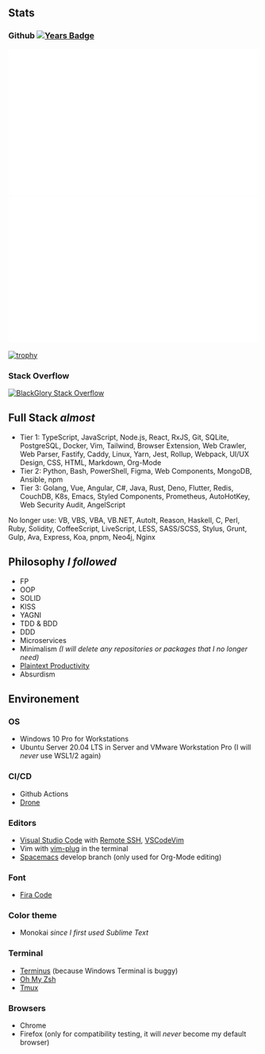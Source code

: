 ## Stats

### Github [![Years Badge](https://badges.pufler.dev/years/BlackGlory)](https://badges.pufler.dev)
![](https://github.com/BlackGlory/github-stats/raw/master/generated/overview.svg)
![](https://github.com/BlackGlory/github-stats/raw/master/generated/languages.svg)

[![trophy](https://github-profile-trophy.vercel.app/?username=BlackGlory)](https://github.com/ryo-ma/github-profile-trophy)

### Stack Overflow
[![BlackGlory Stack Overflow](https://github-readme-stackoverflow.vercel.app/?userID=5462167&layout=compact)](https://stackoverflow.com/users/5462167/blackglory)

## Full Stack *almost*

- Tier 1: TypeScript, JavaScript, Node.js, React, RxJS, Git, SQLite, PostgreSQL, Docker, Vim, Tailwind, Browser Extension, Web Crawler, Web Parser, Fastify, Caddy, Linux, Yarn, Jest, Rollup, Webpack, UI/UX Design, CSS, HTML, Markdown, Org-Mode
- Tier 2: Python, Bash, PowerShell, Figma, Web Components, MongoDB, Ansible, npm
- Tier 3: Golang, Vue, Angular, C#, Java, Rust, Deno, Flutter, Redis, CouchDB, K8s, Emacs, Styled Components, Prometheus, AutoHotKey, Web Security Audit, AngelScript

No longer use: VB, VBS, VBA, VB.NET, AutoIt, Reason, Haskell, C, Perl, Ruby, Solidity, CoffeeScript, LiveScript, LESS, SASS/SCSS, Stylus, Grunt, Gulp, Ava, Express, Koa, pnpm, Neo4j, Nginx

## Philosophy *I followed*

- FP
- OOP
- SOLID
- KISS
- YAGNI
- TDD & BDD
- DDD
- Microservices
- Minimalism *(I will delete any repositories or packages that I no longer need)*
- [Plaintext Productivity]
- Absurdism

[Plaintext Productivity]: http://plaintext-productivity.net/

## Environement

### OS
- Windows 10 Pro for Workstations
- Ubuntu Server 20.04 LTS in Server and VMware Workstation Pro (I will *never* use WSL1/2 again)

### CI/CD
- Github Actions
- [Drone]

[Drone]: https://github.com/drone/drone

### Editors
- [Visual Studio Code] with [Remote SSH], [VSCodeVim]
- Vim with [vim-plug] in the terminal
- [Spacemacs] develop branch (only used for Org-Mode editing)

[vim-plug]: https://github.com/junegunn/vim-plug

### Font
- [Fira Code]

[Fira Code]: https://github.com/tonsky/FiraCode

### Color theme
- Monokai *since I first used Sublime Text*

### Terminal
- [Terminus] (because Windows Terminal is buggy)
- [Oh My Zsh]
- [Tmux]

[Terminus]: https://github.com/Eugeny/terminus
[Tmux]: https://github.com/tmux/tmux
[Oh My Zsh]: https://github.com/ohmyzsh/ohmyzsh

### Browsers
- Chrome
- Firefox (only for compatibility testing, it will *never* become my default browser)

[Visual Studio Code]: https://code.visualstudio.com/
[Remote SSH]: https://marketplace.visualstudio.com/items?itemName=ms-vscode-remote.remote-ssh
[VSCodeVim]: https://github.com/VSCodeVim/Vim
[Spacemacs]: https://github.com/syl20bnr/spacemacs
